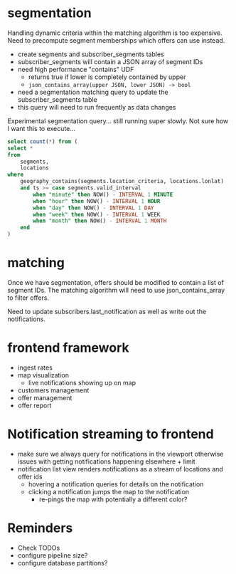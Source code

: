 # segmentation

Handling dynamic criteria within the matching algorithm is too expensive. Need to precompute segment memberships which offers can use instead.

- create segments and subscriber_segments tables
- subscriber_segments will contain a JSON array of segment IDs
- need high performance "contains" UDF
  - returns true if lower is completely contained by upper
  - `json_contains_array(upper JSON, lower JSON) -> bool`
- need a segmentation matching query to update the subscriber_segments table
- this query will need to run frequently as data changes

Experimental segmentation query... still running super slowly. Not sure how I want this to execute...

```sql
select count(*) from (
select *
from
    segments,
    locations
where
    geography_contains(segments.location_criteria, locations.lonlat)
    and ts >= case segments.valid_interval
        when "minute" then NOW() - INTERVAL 1 MINUTE
        when "hour" then NOW() - INTERVAL 1 HOUR
        when "day" then NOW() - INTERVAL 1 DAY
        when "week" then NOW() - INTERVAL 1 WEEK
        when "month" then NOW() - INTERVAL 1 MONTH
    end
)
```

# matching

Once we have segmentation, offers should be modified to contain a list of segment IDs. The matching algorithm will need to use json_contains_array to filter offers.

Need to update subscribers.last_notification as well as write out the notifications.

# frontend framework

- ingest rates
- map visualization
  - live notifications showing up on map
- customers management
- offer management
- offer report

# Notification streaming to frontend

- make sure we always query for notifications in the viewport otherwise issues with getting notifications happening elsewhere + limit
- notification list view renders notifications as a stream of locations and offer ids
  - hovering a notification queries for details on the notification
  - clicking a notification jumps the map to the notification
    - re-pings the map with potentially a different color?

# Reminders

- Check TODOs
- configure pipeline size?
- configure database partitions?
